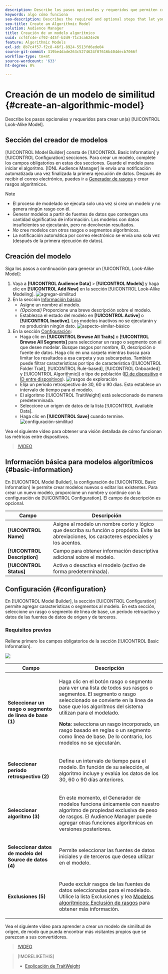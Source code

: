 ```yaml
---
description: Describe los pasos opcionales y requeridos que permiten crear un modelo algorítmico en el Generador de modelos.
keywords: algo cómo funciona
seo-description: Describes the required and optional steps that let you create an algorithmic model in Model Builder.
seo-title: Create an Algorithmic Model
solution: Audience Manager
title: Creación de un modelo algorítmico
uuid: ccf4fc4e-cf92-445f-b2d9-71c3ca624e26
feature: Algorithmic Models
exl-id: 8b7c4f57-f2c8-46f1-8924-5513fd6ede04
source-git-commit: 319be4dade263c5274624f07616b404decb7066f
workflow-type: tm+mt
source-wordcount: '633'
ht-degree: 0%

---
```


# Creación de un modelo de similitud {#create-an-algorithmic-model}

Describe los pasos opcionales y requeridos para crear un(a) [!UICONTROL Look-Alike Model].

## Sección del creador de modelos

[!UICONTROL Model Builder] consta de [!UICONTROL Basic Information] y [!UICONTROL Configuration] secciones. Para crear un modelo, complete los campos obligatorios en estas dos secciones. Guarde el modelo para iniciar el algoritmo. [!DNL Audience Manager] le envía una notificación automatizada una vez finalizada la primera ejecución de datos. Después de recibir el correo electrónico, puedes ir a [Generador de rasgos](../../features/traits/about-trait-builder.md) y crear rasgos algorítmicos.

>[!NOTE]
>
>* El proceso de modelado se ejecuta solo una vez si crea un modelo y no genera ningún rasgo con él.
>* Generar modelos a partir de fuentes de datos que contengan una cantidad significativa de información. Los modelos con datos insuficientes se ejecutarán, pero no devolverán resultados.
>* *No* cree modelos con otros rasgos o segmentos algorítmicos.
>* La notificación automática por correo electrónico se envía una sola vez (después de la primera ejecución de datos).

## Creación del modelo

Siga los pasos a continuación para generar un [!UICONTROL Look-Alike Model]:

1. Vaya a **[!UICONTROL Audience Data]** > **[!UICONTROL Models]** y haga clic en **[!UICONTROL Add New]** en la sección [!UICONTROL Look-Alike Modeling].
   ![agregar-similitud](assets/look-alike-add.png)
1. En la sección [Información básica](../../features/algorithmic-models/create-model.md#basic-information)
   * Asigne un nombre al modelo.
   * *(Opcional)* Proporcione una breve descripción sobre el modelo.
   * Establezca el estado del modelo en **[!UICONTROL Active]** o **[!UICONTROL Inactive]**. Los modelos inactivos no se ejecutarán y no producirán ningún dato.
     ![aspecto-similar-básico](assets/look-alike-basic.png)
1. En la sección [Configuración](../../features/algorithmic-models/create-model.md#configuration):
   * Haga clic en **[!UICONTROL Browse All Traits]** o **[!UICONTROL Browse All Segments]** para seleccionar un rasgo o segmento con el que desee modelar. Busque rasgos por nombre, ID, descripción o fuente de datos. Haga clic en una carpeta mientras busca para limitar los resultados a esa carpeta y sus subcarpetas. También puede filtrar características por tipo de característica ([!UICONTROL Folder Trait], [!UICONTROL Rule-based], [!UICONTROL Onboarded] y [!UICONTROL Algorithmic]) o tipo de población ([ID de dispositivo](../../reference/ids-in-aam.md) e [ID entre dispositivos](../../reference/ids-in-aam.md)).
     ![rasgos de exploración](assets/browse-traits.png)
   * Elija un periodo retrospectivo de 30, 60 o 90 días. Esto establece un intervalo de tiempo para el modelo.
   * El algoritmo [!UICONTROL TraitWeight] está seleccionado de manera predeterminada.
   * Seleccione un origen de datos de la lista [!UICONTROL Available Data].
   * Haga clic en **[!UICONTROL Save]** cuando termine.
     ![configuración-similitud](assets/look-alike-configuration.png)

Vea el siguiente vídeo para obtener una visión detallada de cómo funcionan las métricas entre dispositivos.

>[!VIDEO](https://experienceleague.adobe.com/docs/audience-manager-learn/tutorials/build-and-manage-audiences/profile-merge/understanding-cross-device-metrics-in-audience-manager.html)

## Información básica para modelos algorítmicos {#basic-information}

<!-- r_model_basic.xml -->

En [!UICONTROL Model Builder], la configuración de [!UICONTROL Basic Information] le permite crear modelos nuevos o editar los existentes. Para crear un nuevo modelo, proporcione un nombre y continúe con la configuración de [!UICONTROL Configuration]. El campo de descripción es opcional.

| Campo | Descripción |
|---|---|
| **[!UICONTROL Name]** | Asigne al modelo un nombre corto y lógico que describa su función o propósito. Evite las abreviaciones, los caracteres especiales y los acentos. |
| **[!UICONTROL Description]** | Campo para obtener información descriptiva adicional sobre el modelo. |
| **[!UICONTROL Status]** | Activa o desactiva el modelo (activo de forma predeterminada). |

## Configuración {#configuration}

En [!UICONTROL Model Builder], la sección [!UICONTROL Configuration] permite agregar características o segmentos al modelo. En esta sección, seleccione un rasgo o segmento de línea de base, un período retroactivo y datos de las fuentes de datos de origen y de terceros.

<!-- r_model_configuration.xml -->

### Requisitos previos

Rellene primero los campos obligatorios de la sección [!UICONTROL Basic Information].

![](assets/lam_exclude_traits_numbered.png)

<table id="table_7A6BE5E5498D4776A30323B743954150"> 
 <thead> 
  <tr> 
   <th colname="col1" class="entry"> Campo </th> 
   <th colname="col2" class="entry"> Descripción </th> 
  </tr> 
 </thead>
 <tbody> 
  <tr> 
   <td colname="col1"> <p><b>Seleccionar un rasgo o segmento de línea de base (1)</b> </p> </td> 
   <td colname="col2"> <p>Haga clic en el botón rasgo o segmento para ver una lista de todos sus rasgos o segmentos. El segmento o rasgo seleccionado se convierte en la línea de base que los algoritmos del sistema utilizan para el modelado. </p> <p> <p><b>Nota</b>: selecciona un rasgo incorporado, un rasgo basado en reglas o un segmento como línea de base. De lo contrario, los modelos no se ejecutarán. </p> </p> </td> 
  </tr> 
  <tr> 
   <td colname="col1"> <p><b>Seleccionar período retrospectivo (2)</b> </p> </td> 
   <td colname="col2"> <p>Define un intervalo de tiempo para el modelo. En función de su selección, el algoritmo incluye y evalúa los datos de los 30, 60 o 90 días anteriores. </p> </td> 
  </tr> 
  <tr> 
   <td colname="col1"> <p><b>Seleccionar algoritmo (3)</b> </p> </td> 
   <td colname="col2"> <p>En este momento, el Generador de modelos funciona únicamente con nuestro algoritmo <span class="keyword"> de propiedad exclusiva de peso de rasgos</span>. El Audience Manager <span class="keyword"> </span> puede agregar otras funciones algorítmicas en versiones posteriores. </p> </td>
  </tr>
  <tr> 
   <td colname="col1"> <p><b>Seleccionar datos de modelo del Source de datos (4)</b> </p> </td> 
   <td colname="col2"> <p>Permite seleccionar las fuentes de datos iniciales y de terceros que desea utilizar en el modelo. </p> </td>
  </tr> 
  <tr> 
   <td colname="col1"> <p><b>Exclusiones (5)</b> </p> </td> 
   <td colname="col2"> <p>Puede excluir rasgos de las fuentes de datos seleccionadas para el modelado. Utilice la lista <span class="wintitle"> Exclusiones</span> y lea <a href="../../features/algorithmic-models/trait-exclusion-algo-models.md"> Modelos algorítmicos: Exclusión de rasgos</a> para obtener más información. </p> </td>
  </tr> 
 </tbody>
</table>

Vea el siguiente vídeo para aprender a crear un modelo de similitud de origen, de modo que pueda encontrar más visitantes propios que se parezcan a sus convertidores.

>[!VIDEO](https://video.tv.adobe.com/v/23504/)

>[!MORELIKETHIS]
>
>* [Explicación de TraitWeight](../../features/algorithmic-models/understanding-models.md#understanding-traitweight)
